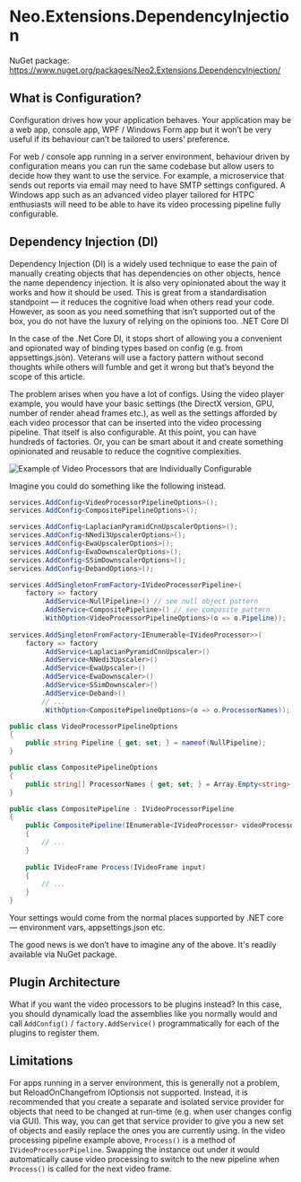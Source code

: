 
# Neo.Extensions.DependencyInjection

NuGet package: https://www.nuget.org/packages/Neo2.Extensions.DependencyInjection/

## What is Configuration?

Configuration drives how your application behaves. Your application may be a web app, console app, WPF / Windows Form app but it won’t be very useful if its behaviour can’t be tailored to users’ preference.

For web / console app running in a server environment, behaviour driven by configuration means you can run the same codebase but allow users to decide how they want to use the service. For example, a microservice that sends out reports via email may need to have SMTP settings configured. A Windows app such as an advanced video player tailored for HTPC enthusiasts will need to be able to have its video processing pipeline fully configurable.

## Dependency Injection (DI)

Dependency Injection (DI) is a widely used technique to ease the pain of manually creating objects that has dependencies on other objects, hence the name dependency injection. It is also very opinionated about the way it works and how it should be used. This is great from a standardisation standpoint — it reduces the cognitive load when others read your code. However, as soon as you need something that isn’t supported out of the box, you do not have the luxury of relying on the opinions too.
.NET Core DI

In the case of the .Net Core DI, it stops short of allowing you a convenient and opionated way of binding types based on config (e.g. from appsettings.json). Veterans will use a factory pattern without second thoughts while others will fumble and get it wrong but that’s beyond the scope of this article.

The problem arises when you have a lot of configs. Using the video player example, you would have your basic settings (the DirectX version, GPU, number of render ahead frames etc.), as well as the settings afforded by each video processor that can be inserted into the video processing pipeline. That itself is also configurable. At this point, you can have hundreds of factories. Or, you can be smart about it and create something opinionated and reusable to reduce the cognitive complexities.

![Example of Video Processors that are Individually Configurable](https://imgur.com/download/IvZkd1Y)

Imagine you could do something like the following instead.

```C#
services.AddConfig<VideoProcessorPipelineOptions>();
services.AddConfig<CompositePipelineOptions>();

services.AddConfig<LaplacianPyramidCnnUpscalerOptions>();
services.AddConfig<NNedi3UpscalerOptions>();
services.AddConfig<EwaUpscalerOptions>();
services.AddConfig<EwaDownscalerOptions>();
services.AddConfig<SSimDownscalerOptions>();
services.AddConfig<DebandOptions>();

services.AddSingletonFromFactory<IVideoProcessorPipeline>(
	factory => factory
		.AddService<NullPipeline>() // see null object pattern
		.AddService<CompositePipeline>() // see composite pattern
		.WithOption<VideoProcessorPipelineOptions>(o => o.Pipeline));
		
services.AddSingletonFromFactory<IEnumerable<IVideoProcessor>>(
	factory => factory
		.AddService<LaplacianPyramidCnnUpscaler>()
		.AddService<NNedi3Upscaler>()
		.AddService<EwaUpscaler>()
		.AddService<EwaDownscaler>()
		.AddService<SSimDownscaler>()
		.AddService<Deband>()
		// ...
		.WithOption<CompositePipelineOptions>(o => o.ProcessorNames));

public class VideoProcessorPipelineOptions
{
	public string Pipeline { get; set; } = nameof(NullPipeline);
}

public class CompositePipelineOptions
{
	public string[] ProcessorNames { get; set; } = Array.Empty<string>();
}

public class CompositePipeline : IVideoProcessorPipeline
{
	public CompositePipeline(IEnumerable<IVideoProcessor> videoProcessors)
	{
		// ...
	}
	
	public IVideoFrame Process(IVideoFrame input)
	{
		// ...
	}
}
```

Your settings would come from the normal places supported by .NET core — environment vars, appsettings.json etc.

The good news is we don’t have to imagine any of the above. It's readily available via NuGet package.

## Plugin Architecture

What if you want the video processors to be plugins instead? In this case, you should dynamically load the assemblies like you normally would and call `AddConfig()` / `factory.AddService()` programmatically for each of the plugins to register them.

## Limitations

For apps running in a server environment, this is generally not a problem, but ReloadOnChangefrom IOptionsis not supported. Instead, it is recommended that you create a separate and isolated service provider for objects that need to be changed at run-time (e.g. when user changes config via GUI). This way, you can get that service provider to give you a new set of objects and easily replace the ones you are currently using. In the video processing pipeline example above, `Process()` is a method of `IVideoProcessorPipeline`. Swapping the instance out under it would automatically cause video processing to switch to the new pipeline when `Process()` is called for the next video frame.
